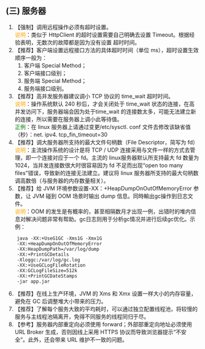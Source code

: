 ## (三) 服务器

1. 【强制】调用远程操作必须有超时设置。
<br><span style="color:orange">说明</span>：类似于 HttpClient 的超时设置需要自己明确去设置 Timeout。根据经验表明，无数次的故障都是因为没有设置
超时时间。
2. 【推荐】客户端设置远程接口方法的具体超时时间（单位 ms），超时设置生效顺序一般为：
   1. 客户端 Special Method；
   2. 客户端接口级别；
   3. 服务端 Special Method；
   4. 服务端接口级别。
3. 【推荐】高并发服务器建议调小 TCP 协议的 time_wait 超时时间。
<br><span style="color:orange">说明</span>：操作系统默认 240 秒后，才会关闭处于 time_wait 状态的连接，在高并发访问下，服务器端会因为处于time_wait 的连接数太多，可能无法建立新的连接，所以需要在服务器上调小此等待值。
<br><span style="color:green">正例</span>：在 linux 服务器上请通过变更/etc/sysctl. conf 文件去修改该缺省值（秒）：net. ipv4. tcp_fin_timeout=30
4. 【推荐】调大服务器所支持的最大文件句柄数（File Descriptor，简写为 fd）
<br><span style="color:orange">说明</span>：主流操作系统的设计是将 TCP / UDP 连接采用与文件一样的方式去管理，即一个连接对应于一个 fd。主流的 linux服务器默认所支持最大 fd 数量为 1024，当并发连接数很大时很容易因为 fd 不足而出现“open too many files”错误，导致新的连接无法建立。建议将 linux 服务器所支持的最大句柄数调高数倍（与服务器的内存数量相关）。
5. 【推荐】给 JVM 环境参数设置-XX：+HeapDumpOnOutOfMemoryError 参数，让 JVM 碰到 OOM 场景时输出 dump 信息。同時輸出gc操作到日志文件。
<br><span style="color:orange">说明</span>：OOM 的发生是有概率的，甚至相隔数月才出现一例，出错时的堆内信息对解决问题非常有帮助。gc日志则用于分析gc情况并进行后续gc优化。示例：
```
    java -XX:+UseG1GC -Xms1G -Xmx1G 
    -XX:+HeapDumpOnOutOfMemoryError 
    -XX:HeapDumpPath=/var/log/dump 
    -XX:+PrintGCDetails 
    -Xloggc:/var/log/gc.log 
    -XX:+UseGCLogFileRotation 
    -XX:GCLogFileSize=512k 
    -XX:+PrintGCDateStamps 
    -jar app.jar
```
6. 【推荐】在线上生产环境，JVM 的 Xms 和 Xmx 设置一样大小的内存容量，避免在 GC 后调整堆大小带来的压力。
7. 【推荐】了解每个服务大致的平均耗时，可以通过独立配置线程池，将较慢的服务与主线程池隔离开，免得不同服务的线程同归于尽。
8. 【参考】服务器内部重定向必须使用 forward；外部部重定向地址必须使用 URL Broker 生成，否则因线上采用 HTTPS 协议而导致浏览器提示“不安全”。此外，还会带来 URL 维护不一致的问题。